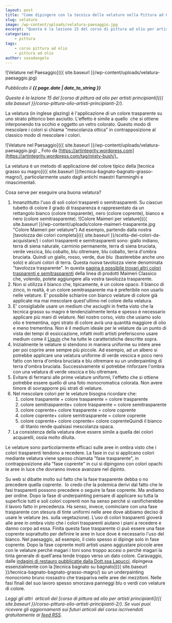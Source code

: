 ```yaml
---
layout: post
title: "Come dipingere con la tecnica delle velature nella Pittura ad Olio"
slug: velature
image: /wp-content/uploads/velatura-paesaggio.jpg
excerpt: "Questa è la lezione 15 del corso di pittura ad olio per artisti principianti. La velatura (in inglese glazing) è l'applicazione di un colore trasparente"
categories:
    - pittura
tags:
    - corso pittura ad olio
    - pittura ad olio
author: sasadangelo
---
```


![Velature nel Paesaggio]({{ site.baseurl }}/wp-content/uploads/velatura-paesaggio.jpg)

_Pubblicato il **{{ page.date | date_to_string }}**_

_Questa è la lezione 15 del [corso di pittura ad olio per artisti principianti]({{ site.baseurl }}/corso-pittura-olio-artisti-principianti-2/)._

La velatura (in inglese glazing) è l'applicazione di un colore trasparente su uno strato pittorico ben asciutto. L'effetto è simile a quello  che si ottiene interponendo tra occhio e oggetto un vetro colorato. Questo modo di mescolare i colori si chiama "mescolanza ottica" in contrapposizione al classico modo di mescolare i colori.

![Velature nel Paesaggio]({{ site.baseurl }}/wp-content/uploads/velatura-paesaggio.jpg) _ Foto da [https://artintegrity.wordpress.com](https://artintegrity.wordpress.com/tag/misty-bush/)_

La velatura è un metodo di applicazione del colore tipico della [tecnica grasso su magro]({{ site.baseurl }}/tecnica-bagnato-bagnato-grasso-magro/), particolarmente usato dagli antichi maestri fiamminghi e rinascimentali.

Cosa serve per eseguire una buona velatura?

1. Innanzittutto l'uso di soli colori traspareti o semitrasparenti. Su ciascun tubetto di colore il grado di trasparenza è rappresentato da un rettangolo bianco (colore trasparente), nero (colore coprente), bianco e nero (colore semitrasparente). ![Colore Maimeri per velature]({{ site.baseurl }}/wp-content/uploads/colore-maimeri-trasparente.jpg "Colore Maimeri per velature") Ad esempio, partendo dalla nostra [tavolozza dei colori completa]({{ site.baseurl }}/scelta-dei-colori-da-acquistare/) i colori trasparenti e semitrasparenti sono: giallo indiano, terra di siena naturale, carminio permanente, terra di siena bruciata, verde vescica, blu cobalto, blu oltremare, blu cobalto, terra d'ombra bruciata. Quindi un giallo, rosso, verde, due blu  (basterebbe anche uno solo) e alcuni colori di terra. Questa nuova tavolozza viene denominata "tavolozza trasparente". In questa [pagina è possibile trovari altri colori trasparenti e semitrasparenti](http://www.maimeri.it/it/categorie/olio/classico.html) della linea di prodotti Maimeri Classico che, volendo, potete aggiungere alla vostra tavolozza trasparente.
2. Non si utilizza il bianco che, tipicamente, è un colore opaco. Il bianco di zinco, in realtà, è un colore semitrasparente ma è preferibile non usarlo nelle velature. E' possibile schiarire con bianco velature di colore già applicate ma mai mescolare quest'ultimo nel colore della velatura.
3. E' consigliabile usare un medium che asciughi in fretta visto che la tecnica grasso su magro è tendenzialmente lenta e spesso è necessario applicare più mani di velature. Nel nostro corso, visto che usiamo solo olio e trementina, ogni strato di colore avrà una quantità maggiore di olio e meno trementina. Non è il medium ideale per le velature da un punto di vista dei tempi di essiccazione, infatti molti artisti preferiscono usare medium come il [Liquin](http://www.winsornewton.com/na/shop/oils-mediums-varnishes-and-solvents/oil-colour/mediums/liquin-original-2-53-us-fl-oz-75ml-bottle-3221751) che ha tutte le caratteristiche descritte sopra.
4. Inizialmente le velature si stendono in maniera uniforme su intere aree per poi coprire aree sempre più piccole. Ad esempio, ad un albero si potrebbe applicare una velatura uniforme di verde vescica e poco nero fatto con terra d'ombra bruciata e blu oltremare su un underpainting di terra d'ombra bruciata. Successivamente si potrebbe rinforzare l'ombra con una velatura di verde vescica e blu oltremare.
5. Evitare di fermarsi alle prime velature uniformi, l'effetto che si ottiene potrebbe essere quello di una foto monocromatica colorata. Non avere timore di sovrapporre più strati di velature.
6. Nel mescolare colori per le velature bisogna ricordare che:
    1. colore trasparente + colore trasparente = colore trasparente
    2. colore semitrasparente+ colore trasparente = colore semitrasparente
    3. colore coprente+ colore trasparente = colore coprente
    4. colore coprente+ colore semitrasparente = colore coprente
    5. colore coprente+ colore coprente= colore coprenteQuindi il bianco di titanio rende qualsiasi mescolanza opaca.
7. La consistenza della velatura deve essere simile a quella dei colori acquarelli, ossia molto diluita.

Le velature sono particolarmente efficaci sulle aree in ombra visto che i colori trasparenti tendono a recedere. La fase in cui si applicano colori mediante velatura viene spesso chiamata "fase trasparente", in contrapposizione alla "fase coprente" in cui si dipingono con colori opachi le aree in luce che dovranno invece avanzare nel dipinto.

Su web si dibatte molto sul fatto che la fase trasparente debba o no precedere quella coprente.  Io credo che la polemica derivi dal fatto che le fasi trasparenti possono precedere o seguire la fase coprente. Ma andiamo per ordine. Dopo la fase di underpainting pensare di applicare su tutta la superficie tutti e soli colori coprenti non ha senso perchè si vanificherebbe il lavoro fatto in precedenza. Ha senso, invece, cominciare con una fase trasparente con stesura di tinte uniformi nelle aree dove abbiamo deciso di usare le velature (es. sulla vegetazione). L'uso di colori trasparenti gioverà alle aree in ombra visto che i colori trasparenti aiutano i piani a recedere e danno corpo ad essa. Finita questa fase trasparente ci può essere una fase coprente soprattutto per definire le aree in luce dove è necessario l'uso del bianco. Nel paesaggio, ad esempio, il cielo spesso si dipinge solo in fase coprente. Dopo la fase coprente molti artisti usano aggiustare piccole aree con le velature perchè magari i toni sono troppo accesi o perchè magari la tinta generale di quell'area tende troppo verso un dato colore. Caravaggio, dalle [indagini di restauro pubblicatie dalla Dott.ssa Lapucci](http://www.robertalapucci.com/), dipingeva essenzialmente con la [tecnica bagnato su bagnato]({{ site.baseurl }}/tecnica-bagnato-bagnato-grasso-magro/) su un underpainting monocromo bruno rossastro che traspariva nelle aree dei mezzitoni. Nelle fasi finali del suo lavoro spesso smorzava panneggi blu o verdi con velature di colore.

_Leggi gli altri  articoli del [corso di pittura ad olio per artisti principianti]({{ site.baseurl }}/corso-pittura-olio-artisti-principianti-2/). Se vuoi puoi ricevere gli aggiornamenti sui futuri articoli del corso iscrivendoti gratuitamente ai [feed RSS](http://feeds2.feedburner.com/DisegnoPittura)._
